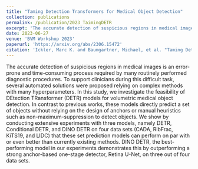 ```yaml
---
title: "Taming Detection Transformers for Medical Object Detection"
collection: publications
permalink: /publication/2023_TaimingDETR
excerpt: 'The accurate detection of suspicious regions in medical images is an error-prone and time-consuming process required by many routinely performed diagnostic procedures. To support clinicians during this difficult task, several automated solutions were proposed relying on complex methods with many hyperparameters. In this study, we investigate the feasibility of DEtection TRansformer (DETR) models for volumetric medical object detection. In contrast to previous works, these models directly predict a set of objects without relying on the design of anchors or manual heuristics such as non-maximum-suppression to detect objects. We show by conducting extensive experiments with three models, namely DETR, Conditional DETR, and DINO DETR on four data sets (CADA, RibFrac, KiTS19, and LIDC) that these set prediction models can perform on par with or even better than currently existing methods. DINO DETR, the best-performing model in our experiments demonstrates this by outperforming a strong anchor-based one-stage detector, Retina U-Net, on three out of four data sets.'
date: 2023-06-27
venue: 'BVM Workshop 2023'
paperurl: 'https://arxiv.org/abs/2306.15472'
citation: 'Ickler, Marc K. and Baumgartner, Michael, et al. "Taming Detection Transformers for Medical Object Detection." BVM Workshop. Wiesbaden: Springer Fachmedien Wiesbaden, 2023.'
---
```


The accurate detection of suspicious regions in medical images is an error-prone and time-consuming process required by many routinely performed diagnostic procedures. To support clinicians during this difficult task, several automated solutions were proposed relying on complex methods with many hyperparameters. In this study, we investigate the feasibility of DEtection TRansformer (DETR) models for volumetric medical object detection. In contrast to previous works, these models directly predict a set of objects without relying on the design of anchors or manual heuristics such as non-maximum-suppression to detect objects. We show by conducting extensive experiments with three models, namely DETR, Conditional DETR, and DINO DETR on four data sets (CADA, RibFrac, KiTS19, and LIDC) that these set prediction models can perform on par with or even better than currently existing methods. DINO DETR, the best-performing model in our experiments demonstrates this by outperforming a strong anchor-based one-stage detector, Retina U-Net, on three out of four data sets.
